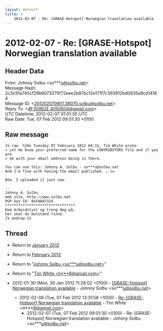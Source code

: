 ```yaml
---
layout: default
title: >
    2012-02-07 - Re: [GRASE-Hotspot] Norwegian translation available
---
```


# 2012-02-07 - Re: [GRASE-Hotspot] Norwegian translation available

## Header Data

From: Johnny Solbu \<so***u@solbu.net\><br>
Message Hash: 2c3c91a745cf29b6073270f72eee2b87bc12e171f7c393912bd0835a9cd14184<br>
Message ID: \<201202070901.38070.solbu@solbu.net\><br>
Reply To: \<4F309B2E.4050504@gmail.com\><br>
UTC Datetime: 2012-02-07 01:01:30 UTC<br>
Raw Date: Tue, 07 Feb 2012 09:01:30 +0100<br>

## Raw message

```
{% raw  %}On Tuesday 07 February 2012 04:31, Tim White wrote:
> Let me know your preferred name for the CONTRIBUTORS file and if you are 
> ok with your email address being in there.

You can use this: Johnny A. Solbu - so***u@solbu.net
And I'm fine with having the email published. ;-)=

Btw. I uploaded it just now.

-- 
Johnny A. Solbu
web site, http://www.solbu.net
PGP key ID: 0xFA687324
********************************
Kom Arbeidslyst og treng deg på,
her skal du motstand finne.
{% endraw %}
```

## Thread

+ Return to [January 2012](/archive/2012/01)
+ Return to [February 2012](/archive/2012/02)

+ Return to "[Johnny Solbu <so***u<span>@</span>solbu.net>](/authors/so___u_at_solbu_net)"
+ Return to "[Tim White <ti***8<span>@</span>gmail.com>](/authors/ti___8_at_gmail_com)"

+ 2012-01-30 (Mon, 30 Jan 2012 11:28:02 +0100) - [[GRASE-Hotspot] Norwegian translation available](/archive/2012/01/b064c4d67545acc42070cfeec0f7a2ab32a5282bf0a83008534ca104e60a06bc) - _Johnny Solbu \<so***u@solbu.net\>_
  + 2012-02-06 (Tue, 07 Feb 2012 13:31:58 +1000) - [Re: [GRASE-Hotspot] Norwegian translation available](/archive/2012/02/2155a68e7b4e8379a11db09d878faa46a29842c0549df6ab092e9afc8ba804fb) - _Tim White \<ti***8@gmail.com\>_
    + 2012-02-07 (Tue, 07 Feb 2012 09:01:30 +0100) - Re: [GRASE-Hotspot] Norwegian translation available - _Johnny Solbu \<so***u@solbu.net\>_

